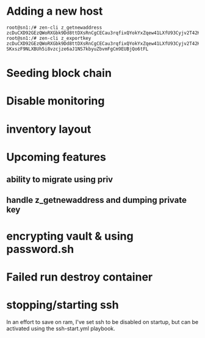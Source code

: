 # Adding a new host

```
root@sn1:/# zen-cli z_getnewaddress
zcDuCXD92GEzQWoRXGbk9Dd8ttDXsRnCgCECau3rqfixQYokYxZqew41LXfU93Cyjv2T42KULD3ufvCGUrpiUNPWNfSouKh
root@sn1:/# zen-cli z_exportkey zcDuCXD92GEzQWoRXGbk9Dd8ttDXsRnCgCECau3rqfixQYokYxZqew41LXfU93Cyjv2T42KULD3ufvCGUrpiUNPWNfSouKh
SKxszF9NLXBUh5i8vzcjze6aJ1NS7kbyuZbvmFgCm9EUBjQo6tFL
```

# Seeding block chain

# Disable monitoring

# inventory layout

# Upcoming features

## ability to migrate using priv

## handle z_getnewaddress and dumping private key

# encrypting vault & using password.sh

# Failed run destroy container

# stopping/starting ssh

In an effort to save on ram, I've set ssh to be disabled on startup, but can be activated using the ssh-start.yml playbook.
